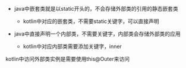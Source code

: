  - java中嵌套类就是以static开头的，不会存储外部类的引用的静态嵌套类
    - kotlin中对应的嵌套类，不需要static关键字，可以直接声明

 - java中直接声明一个内部类，不需要关键字，内部类会存储外部类的应用
    - kotlin中对应内部类需要添加关键字，inner

kotlin中访问外部类实例是需要使用this@Outer来访问
